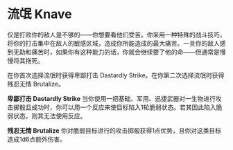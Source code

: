 # 流氓 Knave

仅是打败你的敌人是不够的——你想要看他们受苦。你采用一种特殊的战斗技巧，将你的打击集中在敌人的敏感区域，造成你所能造成的最大痛苦。一旦你的敌人感到无助和痛苦时，如果你有这种能力的话，你就会继续要了他的命——但通常是慢慢将其拖死。

在你首次选择流氓时获得卑鄙打击 Dastardly
Strike。在你第二次选择流氓时获得残忍无情 Brutalize。

**卑鄙打击 Dastardly Strike**
当你使用一把基础、军用、迅捷武器对一生物进行攻击掷骰且成功时，你可以用一个反应来使目标陷入1轮脆弱状态。若其因此陷入脆弱状态，则其无法使用反应。

**残忍无情 Brutalize**
你对脆弱目标进行的攻击掷骰获得1点优势，且你对这类目标造成1d6点额外伤害。
